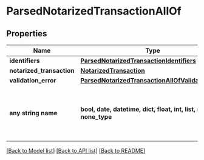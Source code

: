 # ParsedNotarizedTransactionAllOf


## Properties
Name | Type | Description | Notes
------------ | ------------- | ------------- | -------------
**identifiers** | [**ParsedNotarizedTransactionIdentifiers**](ParsedNotarizedTransactionIdentifiers.md) |  | 
**notarized_transaction** | [**NotarizedTransaction**](NotarizedTransaction.md) |  | [optional] 
**validation_error** | [**ParsedNotarizedTransactionAllOfValidationError**](ParsedNotarizedTransactionAllOfValidationError.md) |  | [optional] 
**any string name** | **bool, date, datetime, dict, float, int, list, str, none_type** | any string name can be used but the value must be the correct type | [optional]

[[Back to Model list]](../README.md#documentation-for-models) [[Back to API list]](../README.md#documentation-for-api-endpoints) [[Back to README]](../README.md)


